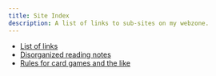 ```yaml
---
title: Site Index
description: A list of links to sub-sites on my webzone.
---
```


- [List of links](/links)
- [Disorganized reading notes](/notes)
- [Rules for card games and the like](/games)
